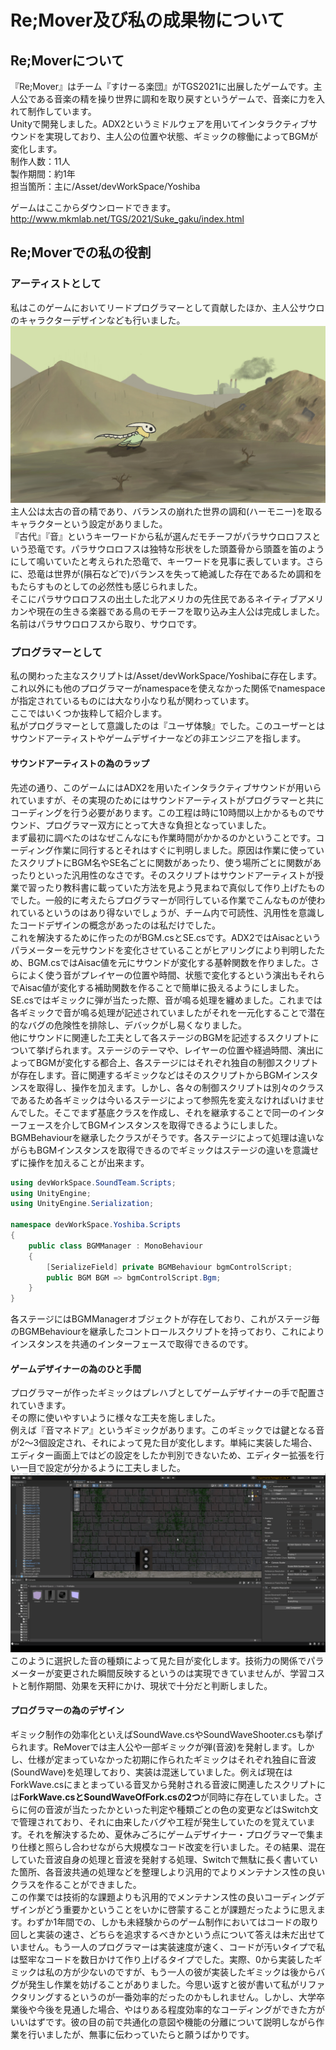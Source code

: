# Re;Mover及び私の成果物について
## Re;Moverについて
『Re;Mover』はチーム『すけーる楽団』がTGS2021に出展したゲームです。主人公である音楽の精を操り世界に調和を取り戻すというゲームで、音楽に力を入れて制作しています。  
Unityで開発しました。ADX2というミドルウェアを用いてインタラクティブサウンドを実現しており、主人公の位置や状態、ギミックの稼働によってBGMが変化します。  
制作人数：11人  
製作期間：約1年  
担当箇所：主に/Asset/devWorkSpace/Yoshiba  
  
ゲームはここからダウンロードできます。  
http://www.mkmlab.net/TGS/2021/Suke_gaku/index.html
## Re;Moverでの私の役割
### アーティストとして
私はこのゲームにおいてリードプログラマーとして貢献したほか、主人公サウロのキャラクターデザインなども行いました。  
![sauro.jpg](sauro.jpg)
主人公は太古の音の精であり、バランスの崩れた世界の調和(ハーモニー)を取るキャラクターという設定がありました。  
『古代』『音』というキーワードから私が選んだモチーフがパラサウロロフスという恐竜です。パラサウロロフスは独特な形状をした頭蓋骨から頭蓋を笛のようにして鳴いていたと考えられた恐竜で、キーワードを見事に表しています。さらに、恐竜は世界が(隕石などで)バランスを失って絶滅した存在であるため調和をもたらすものとしての必然性も感じられました。  
そこにパラサウロロフスの出土した北アメリカの先住民であるネイティブアメリカンや現在の生きる楽器である鳥のモチーフを取り込み主人公は完成しました。  
名前はパラサウロロフスから取り、サウロです。  
### プログラマーとして 
私の関わった主なスクリプトは/Asset/devWorkSpace/Yoshibaに存在します。これ以外にも他のプログラマーがnamespaceを使えなかった関係でnamespaceが指定されているものには大なり小なり私が関わっています。  
ここではいくつか抜粋して紹介します。  
私がプログラマーとして意識したのは『ユーザ体験』でした。このユーザーとはサウンドアーティストやゲームデザイナーなどの非エンジニアを指します。 
  
#### サウンドアーティストの為のラップ
先述の通り、このゲームにはADX2を用いたインタラクティブサウンドが用いられていますが、その実現のためにはサウンドアーティストがプログラマーと共にコーディングを行う必要があります。この工程は時に10時間以上かかるものでサウンド、プログラマー双方にとって大きな負担となっていました。  
まず最初に調べたのはなぜこんなにも作業時間がかかるのかということです。コーディング作業に同行するとそれはすぐに判明しました。原因は作業に使っていたスクリプトにBGM名やSE名ごとに関数があったり、使う場所ごとに関数があったりといった汎用性のなさです。そのスクリプトはサウンドアーティストが授業で習ったり教科書に載っていた方法を見よう見まねで真似して作り上げたものでした。一般的に考えたらプログラマーが同行している作業でこんなものが使われているというのはあり得ないでしょうが、チーム内で可読性、汎用性を意識したコードデザインの概念があったのは私だけでした。  
これを解決するために作ったのがBGM.csとSE.csです。ADX2ではAisacというパラメーターを元サウンドを変化させていることがヒアリングにより判明したため、BGM.csではAisac値を元にサウンドが変化する基幹関数を作りました。さらによく使う音がプレイヤーの位置や時間、状態で変化するという演出もそれらでAisac値が変化する補助関数を作ることで簡単に扱えるようにしました。  
SE.csではギミックに弾が当たった際、音が鳴る処理を纏めました。これまでは各ギミックで音が鳴る処理が記述されていましたがそれを一元化することで潜在的なバグの危険性を排除し、デバックがし易くなりました。  
他にサウンドに関連した工夫として各ステージのBGMを記述するスクリプトについて挙げられます。ステージのテーマや、レイヤーの位置や経過時間、演出によってBGMが変化する都合上、各ステージにはそれぞれ独自の制御スクリプトが存在します。音に関連するギミックなどはそのスクリプトからBGMインスタンスを取得し、操作を加えます。しかし、各々の制御スクリプトは別々のクラスであるため各ギミックは今いるステージによって参照先を変えなければいけませんでした。そこでまず基底クラスを作成し、それを継承することで同一のインターフェースを介してBGMインスタンスを取得できるようにしました。BGMBehaviourを継承したクラスがそうです。各ステージによって処理は違いながらもBGMインスタンスを取得できるのでギミックはステージの違いを意識せずに操作を加えることが出来ます。  
```cs
using devWorkSpace.SoundTeam.Scripts;
using UnityEngine;
using UnityEngine.Serialization;

namespace devWorkSpace.Yoshiba.Scripts
{
    public class BGMManager : MonoBehaviour
    {
        [SerializeField] private BGMBehaviour bgmControlScript;
        public BGM BGM => bgmControlScript.Bgm;
    }
}
```  
各ステージにはBGMManagerオブジェクトが存在しており、これがステージ毎のBGMBehaviourを継承したコントロールスクリプトを持っており、これによりインスタンスを共通のインターフェースで取得できるのです。  　　
  
#### ゲームデザイナーの為のひと手間
プログラマーが作ったギミックはプレハブとしてゲームデザイナーの手で配置されていきます。  
その際に使いやすいように様々な工夫を施しました。  
例えば『音マネドア』というギミックがあります。このギミックでは鍵となる音が2～3個設定され、それによって見た目が変化します。単純に実装した場合、エディター画面上ではどの設定をしたか判別できないため、エディター拡張を行い一目で設定が分かるように工夫しました。
![Animation.gif](Animation.gif)  
このように選択した音の種類によって見た目が変化します。技術力の関係でパラメーターが変更された瞬間反映するというのは実現できていませんが、学習コストと制作期間、効果を天秤にかけ、現状で十分だと判断しました。  
  
#### プログラマーの為のデザイン
ギミック制作の効率化といえばSoundWave.csやSoundWaveShooter.csも挙げられます。ReMoverでは主人公や一部ギミックが弾(音波)を発射します。しかし、仕様が定まっていなかった初期に作られたギミックはそれぞれ独自に音波(SoundWave)を処理しており、実装は混迷していました。例えば現在はForkWave.csにまとまっている音叉から発射される音波に関連したスクリプトには**ForkWave.csとSoundWaveOfFork.csの2つ**が同時に存在していました。さらに何の音波が当たったかといった判定や種類ごとの色の変更などはSwitch文で管理されており、それに由来したバグや工程が発生していたのを覚えています。それを解決するため、夏休みごろにゲームデザイナー・プログラマーで集まり仕様と照らし合わせながら大規模なコード改変を行いました。その結果、混在していた音波自身の処理と音波を発射する処理、Switchで無駄に長く書いていた箇所、各音波共通の処理などを整理しより汎用的でよりメンテナンス性の良いクラスを作ることができました。  
この作業では技術的な課題よりも汎用的でメンテナンス性の良いコーディングデザインがどう重要かということをいかに啓蒙することが課題だったように思えます。わずか1年間での、しかも未経験からのゲーム制作においてはコードの取り回しと実装の速さ、どちらを追求するべきかという点について答えは未だ出せていません。もう一人のプログラマーは実装速度が速く、コードが汚いタイプで私は堅牢なコードを数日かけて作り上げるタイプでした。実際、0から実装したギミックは私の方が少ないのですが、もう一人の彼が実装したギミックは後からバグが発生し作業を妨げることがありました。今思い返すと彼が書いて私がリファクタリングするというのが一番効率的だったのかもしれません。しかし、大学卒業後や今後を見通した場合、やはりある程度効率的なコーディングができた方がいいはずです。彼の目の前で共通化の意図や機能の分離について説明しながら作業を行いましたが、無事に伝わっていたらと願うばかりです。

